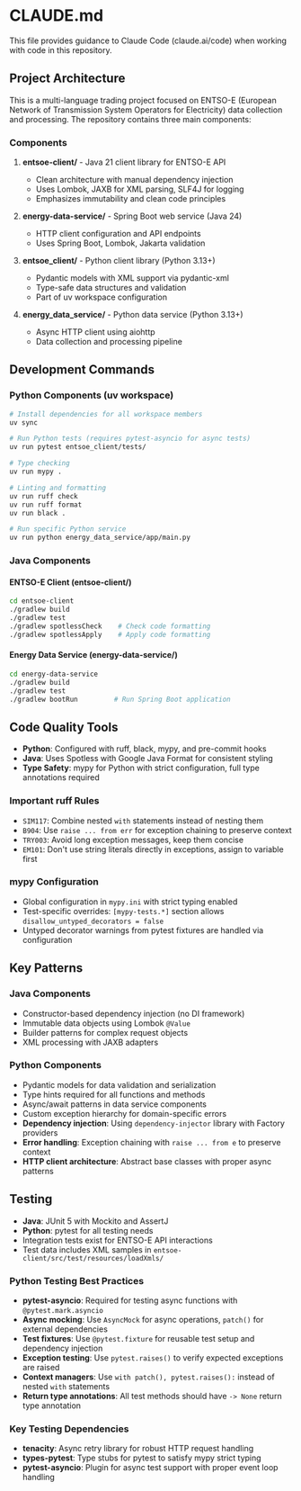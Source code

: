 # CLAUDE.md

This file provides guidance to Claude Code (claude.ai/code) when working with code in this repository.

## Project Architecture

This is a multi-language trading project focused on ENTSO-E (European Network of Transmission System Operators for Electricity) data collection and processing. The repository contains three main components:

### Components

1. **entsoe-client/** - Java 21 client library for ENTSO-E API
   - Clean architecture with manual dependency injection
   - Uses Lombok, JAXB for XML parsing, SLF4J for logging
   - Emphasizes immutability and clean code principles

2. **energy-data-service/** - Spring Boot web service (Java 24)
   - HTTP client configuration and API endpoints
   - Uses Spring Boot, Lombok, Jakarta validation

3. **entsoe_client/** - Python client library (Python 3.13+)
   - Pydantic models with XML support via pydantic-xml
   - Type-safe data structures and validation
   - Part of uv workspace configuration

4. **energy_data_service/** - Python data service (Python 3.13+)
   - Async HTTP client using aiohttp
   - Data collection and processing pipeline

## Development Commands

### Python Components (uv workspace)
```bash
# Install dependencies for all workspace members
uv sync

# Run Python tests (requires pytest-asyncio for async tests)
uv run pytest entsoe_client/tests/

# Type checking
uv run mypy .

# Linting and formatting
uv run ruff check
uv run ruff format
uv run black .

# Run specific Python service
uv run python energy_data_service/app/main.py
```

### Java Components

#### ENTSO-E Client (entsoe-client/)
```bash
cd entsoe-client
./gradlew build
./gradlew test
./gradlew spotlessCheck    # Check code formatting
./gradlew spotlessApply    # Apply code formatting
```

#### Energy Data Service (energy-data-service/)
```bash
cd energy-data-service
./gradlew build
./gradlew test
./gradlew bootRun         # Run Spring Boot application
```

## Code Quality Tools

- **Python**: Configured with ruff, black, mypy, and pre-commit hooks
- **Java**: Uses Spotless with Google Java Format for consistent styling
- **Type Safety**: mypy for Python with strict configuration, full type annotations required

### Important ruff Rules
- `SIM117`: Combine nested `with` statements instead of nesting them
- `B904`: Use `raise ... from err` for exception chaining to preserve context
- `TRY003`: Avoid long exception messages, keep them concise
- `EM101`: Don't use string literals directly in exceptions, assign to variable first

### mypy Configuration
- Global configuration in `mypy.ini` with strict typing enabled
- Test-specific overrides: `[mypy-tests.*]` section allows `disallow_untyped_decorators = false`
- Untyped decorator warnings from pytest fixtures are handled via configuration

## Key Patterns

### Java Components
- Constructor-based dependency injection (no DI framework)
- Immutable data objects using Lombok `@Value`
- Builder patterns for complex request objects
- XML processing with JAXB adapters

### Python Components
- Pydantic models for data validation and serialization
- Type hints required for all functions and methods
- Async/await patterns in data service components
- Custom exception hierarchy for domain-specific errors
- **Dependency injection**: Using `dependency-injector` library with Factory providers
- **Error handling**: Exception chaining with `raise ... from e` to preserve context
- **HTTP client architecture**: Abstract base classes with proper async patterns

## Testing

- **Java**: JUnit 5 with Mockito and AssertJ
- **Python**: pytest for all testing needs
- Integration tests exist for ENTSO-E API interactions
- Test data includes XML samples in `entsoe-client/src/test/resources/loadXmls/`

### Python Testing Best Practices
- **pytest-asyncio**: Required for testing async functions with `@pytest.mark.asyncio`
- **Async mocking**: Use `AsyncMock` for async operations, `patch()` for external dependencies
- **Test fixtures**: Use `@pytest.fixture` for reusable test setup and dependency injection
- **Exception testing**: Use `pytest.raises()` to verify expected exceptions are raised
- **Context managers**: Use `with patch(), pytest.raises():` instead of nested `with` statements
- **Return type annotations**: All test methods should have `-> None` return type annotation

### Key Testing Dependencies
- **tenacity**: Async retry library for robust HTTP request handling
- **types-pytest**: Type stubs for pytest to satisfy mypy strict typing
- **pytest-asyncio**: Plugin for async test support with proper event loop handling
